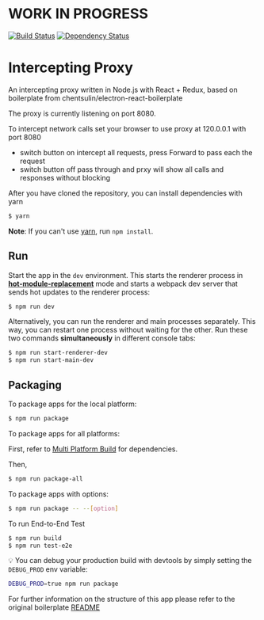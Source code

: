 # WORK IN PROGRESS

[![Build Status](https://travis-ci.org/chickpeas/intercepting-proxy.svg?branch=master)](https://travis-ci.org/chickpeas/intercepting-proxy)
[![Dependency Status](https://david-dm.org/chickpeas/intercepting-proxy.svg)](https://david-dm.org/chickpeas/intercepting-proxy.svg)


# Intercepting Proxy

An intercepting proxy written in Node.js with React + Redux, based on boilerplate from chentsulin/electron-react-boilerplate

The proxy is currently listening on port 8080.

To intercept network calls set your browser to use proxy at 120.0.0.1 with port 8080
 - switch button on intercept all requests, press Forward to pass each the request
 - switch button off pass through and prxy will show all calls and responses without blocking

After you have cloned the repository, you can install dependencies with yarn

```bash
$ yarn
```
**Note**: If you can't use [yarn](https://github.com/yarnpkg/yarn), run `npm install`.

## Run

Start the app in the `dev` environment. This starts the renderer process in [**hot-module-replacement**](https://webpack.js.org/guides/hmr-react/) mode and starts a webpack dev server that sends hot updates to the renderer process:

```bash
$ npm run dev
```

Alternatively, you can run the renderer and main processes separately. This way, you can restart one process without waiting for the other. Run these two commands **simultaneously** in different console tabs:

```bash
$ npm run start-renderer-dev
$ npm run start-main-dev
```

## Packaging

To package apps for the local platform:

```bash
$ npm run package
```

To package apps for all platforms:

First, refer to [Multi Platform Build](https://www.electron.build/multi-platform-build) for dependencies.

Then,
```bash
$ npm run package-all
```

To package apps with options:

```bash
$ npm run package -- --[option]
```

To run End-to-End Test

```bash
$ npm run build
$ npm run test-e2e
```

:bulb: You can debug your production build with devtools by simply setting the `DEBUG_PROD` env variable:
```bash
DEBUG_PROD=true npm run package
```

For further information on the structure of this app please refer to the original boilerplate [README](https://github.com/chentsulin/electron-react-boilerplate/blob/master/README.md)
